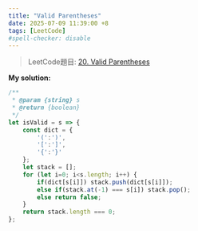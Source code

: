 ```yaml
---
title: "Valid Parentheses"
date: 2025-07-09 11:39:00 +8
tags: [LeetCode]
#spell-checker: disable
---
```


> LeetCode題目: [20. Valid Parentheses](https://leetcode.com/problems/valid-parentheses/description/)

**My solution:**
```js
/**
 * @param {string} s
 * @return {boolean}
 */
let isValid = s => {
    const dict = {
        '(':')',
        '[':']',
        '{':'}'
    };
    let stack = [];
    for (let i=0; i<s.length; i++) {
        if(dict[s[i]]) stack.push(dict[s[i]]);
        else if(stack.at(-1) === s[i]) stack.pop();
        else return false;
    }
    return stack.length === 0;
};
```
